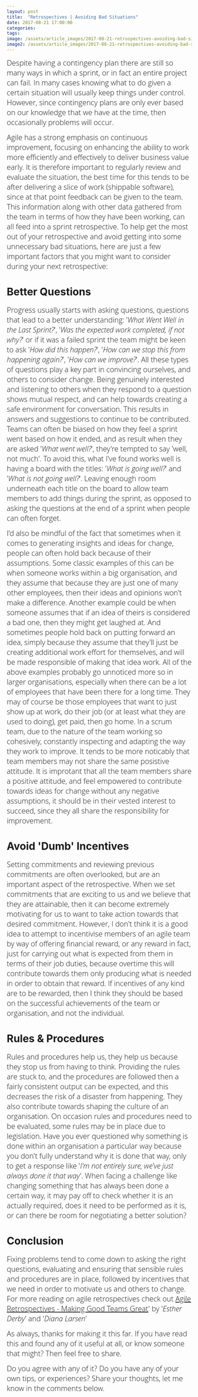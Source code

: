 ```yaml
---
layout: post
title:  "Retrospectives | Avoiding Bad Situations"
date: 2017-08-21 17:00:00
categories:
tags:
image: /assets/article_images/2017-08-21-retrospectives-avoiding-bad-situations/retrospectives-avoiding-bad-situations.JPG
image2: /assets/article_images/2017-08-21-retrospectives-avoiding-bad-situations/retrospectives-avoiding-bad-situations-mobile.JPG
---
```


<span style="color:#00000; font-family: 'open sans'; font-size: 1em; font-size: 20px; font-weight: 200; hyphens: none;">Despite having a contingency plan there are still so many ways in which a sprint, or in fact an entire project can fail. In many cases knowing what to do given a certain situation will usually keep things under control. However, since contingency plans are only ever based on our knowledge that we have at the time, then occasionally problems will occur.

<span style="color:#00000; font-family: 'open sans'; font-size: 1em; font-size: 20px; font-weight: 200; hyphens: none;">Agile has a strong emphasis on continuous improvement, focusing on enhancing the ability to work more efficiently and effectively to deliver business value early. It is therefore important to regularly review and evaluate the situation, the best time for this tends to be after delivering a slice of work (shippable software), since at that point feedback can be given to the team. This information along with other data gathered from the team in terms of how they have been working, can all feed into a sprint retrospective. To help get the most out of your retrospective and avoid getting into some unnecessary bad situations, here are just a few important factors that you might want to consider during your next retrospective:


# Better Questions
<span style="color:#00000; font-family: 'open sans'; font-size: 1em; font-size: 20px; font-weight: 200; hyphens: none;">Progress usually starts with asking questions, questions that lead to a better understanding: '_What Went Well in the Last Sprint?_', '_Was the expected work completed, if not why?_' or if it was a failed sprint the team might be keen to ask '_How did this happen?_', '_How can we stop this from happening again?_', '_How can we improve?_'. All these types of questions play a key part in convincing ourselves, and others to consider change. Being genuinely interested and listening to others when they respond to a question shows mutual respect, and can help towards creating a safe environment for conversation. This results in answers and suggestions to continue to be contributed. Teams can often be biased on how they feel a sprint went based on how it ended, and as result when they are asked '_What went well?_', they're tempted to say 'well, not much'. To avoid this, what I've found works well is having a board with the titles: '_What is going well?_' and '_What is not going well?_'. Leaving enough room underneath each title on the board to allow team members to add things during the sprint, as opposed to asking the questions at the end of a sprint when people can often forget.

<span style="color:#00000; font-family: 'open sans'; font-size: 1em; font-size: 20px; font-weight: 200; hyphens: none;">I'd also be mindful of the fact that sometimes when it comes to generating insights and ideas for change, people can often hold back because of their assumptions. Some classic examples of this can be when someone works within a big organisation, and they assume that because they are just one of many other employees, then their ideas and opinions won't make a difference. Another example could be when someone assumes that if an idea of theirs is considered a bad one, then they might get laughed at. And sometimes people hold back on putting forward an idea, simply because they assume that they'll just be creating additional work effort for themselves, and will be made responsible of making that idea work. All of the above examples probably go unnoticed more so in larger organisations, especially when there can be a lot of employees that have been there for a long time. They may of course be those employees that want to just show up at work, do their job (or at least what they are used to doing), get paid, then go home. In a scrum team, due to the nature of the team working so cohesively, constantly inspecting and adapting the way they work to improve. It tends to be more noticably that team members may not share the same posistive attitude. It is improtant that all the team members share a positive attitude, and feel empowered to contribute towards ideas for change without any negative assumptions, it should be in their vested interest to succeed, since they all share the responsibility for improvement.


# Avoid 'Dumb' Incentives
<span style="color:#00000; font-family: 'open sans'; font-size: 1em; font-size: 20px; font-weight: 200; hyphens: none;">Setting commitments and reviewing previous commitments are often overlooked, but are an important aspect of the retrospective. When we set commitments that are exciting to us and we believe that they are attainable, then it can become extremely motivating for us to want to take action towards that desired commitment. However, I don't think it is a good idea to attempt to incentivise members of an agile team by way of offering financial reward, or any reward in fact, just for carrying out what is expected from them in terms of their job duties, because overtime this will contribute towards them only producing what is needed in order to obtain that reward. If incentives of any kind are to be rewarded, then I think they should be based on the successful achievements of the team or organisation, and not the individual.

# Rules & Procedures
<span style="color:#00000; font-family: 'open sans'; font-size: 1em; font-size: 20px; font-weight: 200; hyphens: none;">Rules and procedures help us, they help us because they stop us from having to think. Providing the rules are stuck to, and the procedures are followed then a fairly consistent output can be expected, and this decreases the risk of a disaster from happening. They also contribute towards shaping the culture of an organisation. On occasion rules and procedures need to be evaluated, some rules may be in place due to legislation. Have you ever questioned why something is done within an organisation a particular way because you don't fully understand why it is done that way, only to get a response like '_I'm not entirely sure, we've just always done it that way_'. When facing a challenge like changing something that has always been done a certain way, it may pay off to check whether it is an actually required, does it need to be performed as it is, or can there be room for negotiating a better solution?


# Conclusion
<span style="color:#00000; font-family: 'open sans'; font-size: 1em; font-size: 20px; font-weight: 200; hyphens: none;">Fixing problems tend to come down to asking the right questions, evaluating and ensuring that sensible rules and procedures are in place, followed by incentives that we need in order to motivate us and others to change. For more reading on agile retrospectives check out [Agile Retrospectives - Making Good Teams Great](https://www.amazon.co.uk/d/Books/Agile-Retrospectives-Making-Teams-Great-Pragmatic-Programmers/0977616649)' by '_Esther Derby_' and '_Diana Larsen_'

<span style="color:#00000; font-family: 'open sans'; font-size: 1em; font-size: 20px; font-weight: 200; hyphens: none;">As always, thanks for making it this far. If you have read this and found any of it useful at all, or know someone that might? Then feel free to share.

<span style="color:#00000; font-family: 'open sans'; font-size: 1em; font-size: 20px; font-weight: 200; hyphens: none;">Do you agree with any of it? Do you have any of your own tips, or experiences? Share your thoughts, let me know in the comments below.
